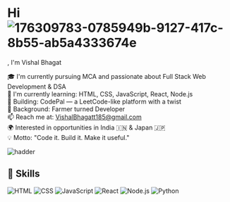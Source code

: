# Hi ![176309783-0785949b-9127-417c-8b55-ab5a4333674e](https://github.com/user-attachments/assets/3e88d982-48c5-4def-a620-477b71b480df)
, I'm Vishal Bhagat

🎓 I'm currently pursuing MCA and passionate about Full Stack Web Development & DSA  
🌱 I'm currently learning: HTML, CSS, JavaScript, React, Node.js  
🚀 Building: CodePal — a LeetCode-like platform with a twist  
🌾 Background: Farmer turned Developer  
📫 Reach me at: VishalBhagatt185@gmail.com  
🌍 Interested in opportunities in India 🇮🇳 & Japan 🇯🇵  
💡 Motto: "Code it. Build it. Make it useful."

![hadder](https://github.com/user-attachments/assets/d1afe066-2e0c-4eac-98a3-29b2918bec91)


## 🚀 Skills
![HTML](https://img.shields.io/badge/HTML-E34F26?style=flat&logo=html5&logoColor=white)
![CSS](https://img.shields.io/badge/CSS-1572B6?style=flat&logo=css3&logoColor=white)
![JavaScript](https://img.shields.io/badge/JavaScript-F7DF1E?style=flat&logo=javascript&logoColor=black)
![React](https://img.shields.io/badge/React-20232A?style=flat&logo=react&logoColor=61DAFB)
![Node.js](https://img.shields.io/badge/Node.js-43853D?style=flat&logo=node-dot-js&logoColor=white)
![Python](https://img.shields.io/badge/Python-3776AB?style=flat&logo=python&logoColor=white)
